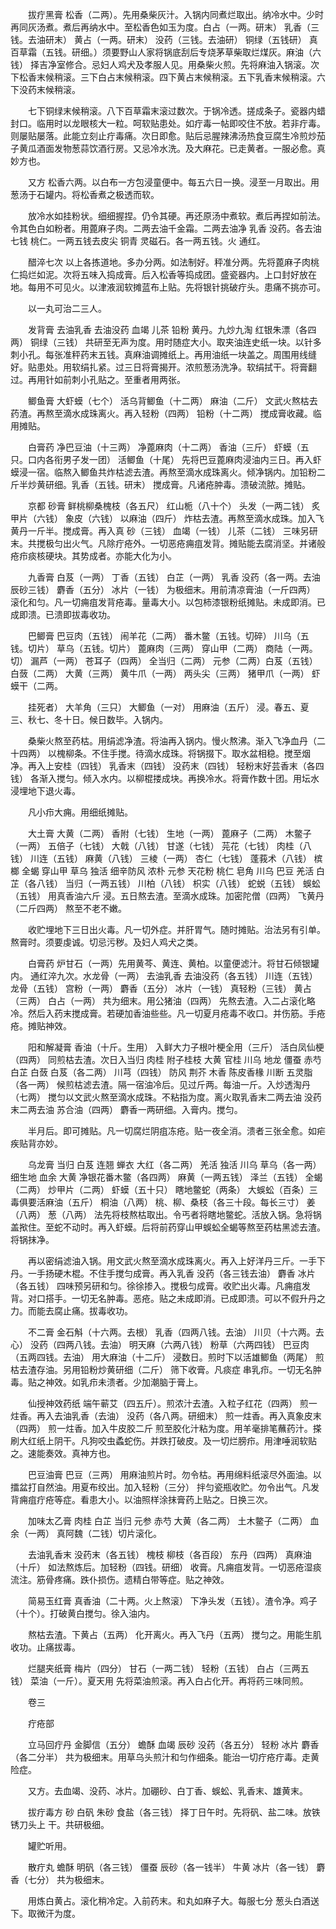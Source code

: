 <!-- { "loadSidebar": true } -->
　　拔疔黑膏 松香（二两）。先用桑柴灰汁。入锅内同煮烂取出。纳冷水中。少时再同灰汤煮。煮后再纳水中。至松香色如玉为度。白占（一两。研末） 乳香（三钱。去油研末） 黄占（一两。研末） 没药（三钱。去油研） 铜绿（五钱研） 真百草霜（五钱。研细。）须要野山人家将锅底刮后专烧茅草柴取烂煤灰。麻油（六钱） 择吉净室修合。忌妇人鸡犬及孝服人见。用桑柴火煎。先将麻油入锅滚。次下松香末候稍滚。三下白占末候稍滚。四下黄占末候稍滚。五下乳香末候稍滚。六下没药末候稍滚。

　　七下铜绿末候稍滚。八下百草霜末滚过数次。于锅冷透。搓成条子。瓷器内蜡封口。临用时以龙眼核大一粒。呵软贴患处。如疔毒一帖即咬住不放。若非疔毒。则屡贴屡落。此能立刻止疔毒痛。次日即愈。贴后忌腥辣沸汤热食豆腐生冷煎炒茄子黄瓜酒面发物葱蒜饮酒行房。又忌冷水洗。及大麻花。已走黄者。一服必愈。真妙方也。

　　又方 松香六两。以白布一方包浸童便中。每五六日一换。浸至一月取出。用葱汤于石罐内。将松香煮之极透而软。

　　放冷水如挂粉状。细细握捏。仍令其硬。再还原汤中煮软。煮后再捏如前法。令其色白如粉者。用蓖麻子肉。二两去油千金霜。二两去油净 乳香 没药。各去油七钱 桃仁。一两五钱去皮尖 铜青 灵磁石。各一两五钱。火 通红。

　　醋淬七次 以上各拣道地。多办分两。如法制好。秤准分两。先将蓖麻子肉桃仁捣烂如泥。次将五味入捣成膏。后入松香等捣成团。盛瓷器内。上口封好放在地。每用不可见火。以津液润软摊蓝布上贴。先将银针挑破疔头。患痛不挑亦可。

　　以一丸可治二三人。

　　发背膏 去油乳香 去油没药 血竭 儿茶 铅粉 黄丹。九炒九淘 红银朱漂（各四两） 铜绿（三钱） 共研至无声为度。用时随症大小。取夹油连史纸一块。以针多刺小孔。每张准秤药末五钱。真麻油调摊纸上。再用油纸一块盖之。周围用线缝好。贴患处。用软绢扎紧。过三日将膏揭开。浓煎葱汤洗净。软绢拭干。将膏翻过。再用针如前刺小孔贴之。至重者用两张。

　　鲫鱼膏 大虾蟆（七个） 活乌背鲫鱼（十二两） 麻油（二斤） 文武火熬枯去药渣。再熬至滴水成珠离火。再入轻粉（四两） 铅粉（十二两） 搅成膏收藏。临用摊贴。

　　白膏药 净巴豆油（十三两） 净蓖麻肉（十二两） 香油（三斤） 虾蟆（五只。口内各衔男子发一团） 活鲫鱼（十尾） 先将巴豆蓖麻肉浸油内三日。再入虾蟆浸一宿。临熬入鲫鱼共炸枯滤去渣。再熬至滴水成珠离火。倾净锅内。加铅粉二斤半炒黄研细。乳香（五钱。研末） 搅成膏。凡诸疮肿毒。溃破流脓。摊贴。

　　京都 砂膏 鲜桃柳桑槐枝（各五尺） 红山栀（八十个） 头发（一两二钱） 炙甲片（六钱） 象皮（六钱） 以麻油（四斤） 炸枯去渣。再熬至滴水成珠。加入飞黄丹一斤半。搅成膏。再入真 砂（三钱） 血竭（一钱） 儿茶（二钱） 三味另研末。共搅极匀出火气。凡除疔疮外。一切恶疮痈疽发背。摊贴能去腐消坚。并诸般疮疖痰核硬块。其势成者。亦能大化为小。

　　九香膏 白芨（一两） 丁香（五钱） 白芷（一两） 乳香 没药（各一两。去油 辰砂三钱） 麝香（五分） 冰片（一钱） 为极细末。用前清凉膏油（一斤四两） 滚化和匀。凡一切痈疽发背疮毒。量毒大小。以包柿漆银粉纸摊贴。未成即消。已成即溃。已溃即拔毒收功。

　　巴鲫膏 巴豆肉（五钱） 闹羊花（二两） 番木鳖（五钱。切碎） 川乌（五钱。切片） 草乌（五钱。切片） 蓖麻肉（三两） 穿山甲（二两） 商陆（一两。切） 漏芦（一两） 苍耳子（四两） 全当归（二两） 元参（二两）白芨（五钱） 白蔹（二两） 大黄（三两） 黄牛爪（一两） 两头尖（三两） 猪甲爪（一两） 虾蟆干（二两。

　　挂死者） 大羊角（三只） 大鲫鱼（一对） 用麻油（五斤） 浸。春五、夏三、秋七、冬十日。候日数毕。入锅内。

　　桑柴火熬至药枯。用绢滤净渣。将油再入锅内。慢火熬沸。渐入飞净血丹（二十四两） 以槐柳条。不住手搅。待滴水成珠。将锅掇下。取水盆相稳。搅至烟净。再入上安桂（四钱） 乳香末（四钱） 没药末（四钱） 轻粉末好芸香末（各四钱） 各渐入搅匀。倾入水内。以柳棍搂成块。再换冷水。将膏作数十团。用坛水浸埋地下退火毒。

　　凡小疖大痈。用细纸摊贴。

　　大土膏 大黄（二两） 香附（七钱） 生地（一两） 蓖麻子（二两） 木鳖子（一两） 五倍子（七钱） 大戟（八钱） 甘遂（七钱） 芫花（七钱） 肉桂（八钱） 川连（五钱） 麻黄（八钱） 三棱（一两） 杏仁（七钱） 蓬莪术（八钱） 槟榔 全蝎 穿山甲 草乌 独活 细辛防风 浓朴 元参 天花粉 桃仁 皂角 川乌 巴豆 羌活 白芷（各八钱） 当归（一两五钱） 川柏（八钱） 枳实（八钱） 蛇蜕（五钱） 蜈蚣（五钱） 用真香油六斤 浸。五日熬去渣。至滴水成珠。加密陀僧（四两） 飞黄丹（二斤四两） 熬至不老不嫩。

　　收贮埋地下三日出火毒。凡一切外症。并肝胃气。随时摊贴。治法另有引单。熬膏时。须要虔诚。切忌污秽。及妇人鸡犬之类。

　　白膏药 炉甘石（一两）先用黄芩、黄连、黄柏。以童便滤汁。将甘石倾银罐内。 通红淬九次。水龙骨（一两） 去油乳香 去油没药（各五钱） 川连（五钱） 龙骨（五钱） 宫粉（一两） 麝香（五分） 冰片（一钱） 真轻粉（三钱） 黄占（三两） 白占（一两） 共为细末。用公猪油（四两） 先熬去渣。入二占滚化略冷。然后入药末搅成膏。若硬加香油些些。凡一切夏月疮毒不收口。并伤筋。手疮 疮。摊贴神效。

　　阳和解凝膏 香油（十斤。生用） 入鲜大力子根叶梗全用（三斤） 活白凤仙梗（四两） 同煎枯去渣。次日入当归 肉桂 附子桂枝 大黄 官桂 川乌 地龙 僵蚕 赤芍 白芷 白蔹 白芨（各二两） 川芎（四钱） 防风 荆芥 木香 陈皮香椽 川断 五灵脂（各一两） 候煎枯滤去渣。隔一宿油冷后。见过斤两。每油一斤。入炒透淘丹（七两） 搅匀以文武火熬至滴水成珠。不粘指为度。离火取乳香末二两去油 没药末二两去油 苏合油（四两） 麝香一两研细。入膏内。搅匀。

　　半月后。即可摊贴。凡一切腐烂阴疽冻疮。贴一夜全消。溃者三张全愈。如疟疾贴背亦妙。

　　乌龙膏 当归 白芨 连翘 蝉衣 大红（各二两） 羌活 独活 川乌 草乌（各一两） 细生地 血余 大黄 净银花番木鳖（各四两） 麻黄（一两五钱） 泽兰（五钱） 全蝎（二两） 炒甲片（二两） 虾蟆（五十只） 瞎地鳖蛇（两条） 大蜈蚣（百条）三毒俱要活麻油（五斤） 桐油（八两） 桃、柳、桑枝（各三十段。每长三寸） 姜（八两） 葱（八两） 法先将枝熬枯取出。令丐者将瞎地鳖蛇。活放入锅。急将锅盖揿住。至蛇不动时。再入虾蟆。后将前药穿山甲蜈蚣全蝎等熬至药枯黑滤去渣。将锅抹净。

　　再以密绢滤油入锅。用文武火熬至滴水成珠离火。再入上好洋丹三斤。一手下丹。一手扬硬木棍。不住手搅匀成膏。再入乳香 没药（各三钱去油） 麝香 冰片（各五钱） 四味预另研和匀。徐徐掺入。搅极匀成膏。收贮出火毒。凡痈疽发背。对口搭手。一切无名肿毒。恶疮。贴之未成即消。已成即溃。可以不假升丹之力。而能去腐止痛。拔毒收功。

　　不二膏 金石斛（十六两。去根） 乳香（四两八钱。去油） 川贝（十六两。去心） 没药（四两八钱。去油） 明天麻（六两八钱） 粉草（六两四钱） 巴豆肉（五两四钱。去油） 用大麻油（十二斤） 浸数日。煎时下以活雄鲫鱼（两尾） 煎枯去渣存油。另用铅粉炒黄研细（二斤） 筛下收膏。凡痰症 串乳疖。一切无名肿毒。贴之神效。如乳疖未溃者。少加潮脑于膏上。

　　仙授神效药纸 端午蕲艾（四五斤）。煎浓汁去渣。入粒子红花（四两） 煎一炷香。再入去油乳香（去油） 没药（各八两。研细末） 煎一炷香。再入真象皮末（四两） 煎一炷香。加入牛皮胶二斤 煎至胶化汁粘为度。用羊毫排笔蘸药汁。搽刷大红纸上阴干。凡狗咬虫蟊蛇伤。并跌打破皮。及一切烂膀疖。用津唾润软贴之。速能奏效。真神方也。

　　巴豆油膏 巴豆（三两） 用麻油煎片时。勿令枯。再用绵料纸滚尽外面油。以擂盆打自然油。用夏布绞出。加入轻粉（三分） 拌匀瓷瓶收贮。勿令出气。凡发背痈疽疔疮等症。看患大小。以油照样涂抹膏药上贴之。日换三次。

　　加味太乙膏 肉桂 白芷 当归 元参 赤芍 大黄（各二两） 土木鳖子（二两） 血余（一两） 真阿魏（二钱）切片滚化。

　　去油乳香末 没药末（各五钱） 槐枝 柳枝（各百段） 东丹（四两） 真麻油（十斤） 如法熬炼后。加轻粉（四钱。研细） 收膏。凡痈疽发背。一切恶疮湿痰流注。筋骨疼痛。跌仆损伤。遗精白带等症。贴之神效。

　　简易玉红膏 真香油（二十两。火上熬滚） 下净头发（五钱）。渣令净。鸡子（十个）。打破黄白搅匀。徐入油内。

　　熬枯去渣。下黄占（五两） 化开离火。再入飞丹（五两） 搅匀之。用能生肌收功。止痛拔毒。

　　烂腿夹纸膏 梅片（四分） 甘石（一两二钱） 轻粉（五钱） 白占（三两五钱） 菜油（一斤）。夏天用 先将菜油煎滚。再入白占化开。再将药三味同煎。

　　卷三

　　疔疮部

　　立马回疔丹 金脚信（五分） 蟾酥 血竭 辰砂 没药（各五分） 轻粉 冰片 麝香（各二分半） 共为极细末。用草乌头煎汁和匀作细条。能治一切疔疮疔毒。走黄险症。

　　又方。去血竭、没药、冰片。加硼砂、白丁香、蜈蚣、乳香末、雄黄末。

　　拔疔毒方 砂 白矾 朱砂 食盐（各三钱） 择丁日午时。先将矾、盐二味。放铁锈刀头上 干。共研极细。

　　罐贮听用。

　　散疔丸 蟾酥 明矾（各三钱） 僵蚕 辰砂（各一钱半） 牛黄 冰片（各一钱） 麝香（七分） 共为极细末。

　　用炼白黄占。滚化稍冷定。入前药末。和丸如麻子大。每服七分 葱头白酒送下。取微汗为度。

